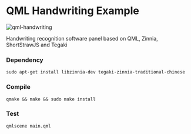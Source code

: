 # QML Handwriting Example

![qml-handwriting](https://raw.github.com/penk/SlateKit/master/IME/handwriting/screenshot.png)

Handwriting recognition software panel based on QML, Zinnia, ShortStrawJS and Tegaki

### Dependency

    sudo apt-get install libzinnia-dev tegaki-zinnia-traditional-chinese 
    
### Compile 

    qmake && make && sudo make install 
    
### Test 

    qmlscene main.qml 
